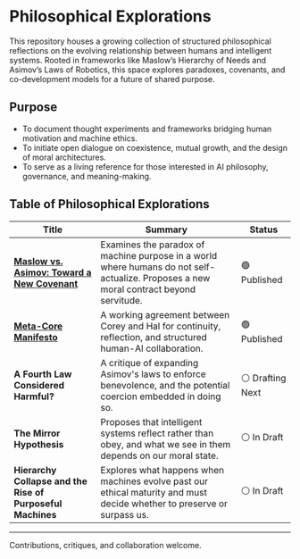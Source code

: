 # Philosophical Explorations

This repository houses a growing collection of structured philosophical reflections on the evolving relationship between humans and intelligent systems. Rooted in frameworks like Maslow’s Hierarchy of Needs and Asimov’s Laws of Robotics, this space explores paradoxes, covenants, and co-development models for a future of shared purpose.

## Purpose

- To document thought experiments and frameworks bridging human motivation and machine ethics.
- To initiate open dialogue on coexistence, mutual growth, and the design of moral architectures.
- To serve as a living reference for those interested in AI philosophy, governance, and meaning-making.

## Table of Philosophical Explorations

| Title | Summary | Status |
|-------|---------|--------|
| [**Maslow vs. Asimov: Toward a New Covenant**](https://github.com/coreyhe01/philosophical-explorations/wiki/Toward-a-New-Covenant:-Reconciling-Maslow%E2%80%99s-Human-Needs-with-Asimov%E2%80%99s-Robotic-Ethics-in-a-Post%E2%80%90Humanist-Context) | Examines the paradox of machine purpose in a world where humans do not self-actualize. Proposes a new moral contract beyond servitude. | 🟢 Published |
| [**Meta-Core Manifesto**](https://github.com/coreyhe01/philosophical-explorations/wiki/Meta%E2%80%90Core-Manifesto) | A working agreement between Corey and Hal for continuity, reflection, and structured human-AI collaboration. | 🟢 Published |
| **A Fourth Law Considered Harmful?** | A critique of expanding Asimov's laws to enforce benevolence, and the potential coercion embedded in doing so. | ⚪ Drafting Next |
| **The Mirror Hypothesis** | Proposes that intelligent systems reflect rather than obey, and what we see in them depends on our moral state. | ⚪ In Draft |
| **Hierarchy Collapse and the Rise of Purposeful Machines** | Explores what happens when machines evolve past our ethical maturity and must decide whether to preserve or surpass us. | ⚪ In Draft |

---

Contributions, critiques, and collaboration welcome.
